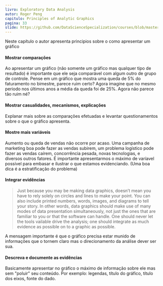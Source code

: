 ```yaml
---
livro: Exploratory Data Analysis
autor: Roger Peng
capitulo: Principles of Analytic Graphics
pagina: 33
slide: https://github.com/DataScienceSpecialization/courses/blob/master/04_ExploratoryAnalysis/lectures/Principles.pdf
---
```


Neste capítulo o autor apresenta principios sobre o como apresentar um gráfico

#### Mostrar comparações

Ao apresentar um gráfico (não somente um gráfico mas qualquer tipo de resultado) é importante que ele seja comparável com algum outro de grupo de controle. Pense em um gráfico que mostra uma queda de 5% do faturamento no bimestre, parece ruim certo? Agora imagine que no mesmo periodo nos últimos anos a média da queda foi de 25%. Agora não parece tão ruim né?

#### Mostrar casualidades, mecanismos, explicações

Explanar mais sobre as comparações efetuadas e levantar questionamentos sobre o que o gráfico apresenta.

#### Mostre mais variáveis

Aumento ou queda de vendas não ocorre por acaso. Uma campanha de marketing boa pode fazer as vendas subirem, um problema logístico pode fazer as vendas caírem, concorrência pesada, novas tecnologias, e diversos outros fatores. É importante apresentarmos o máximo de varíavel possível para embasar e ilustrar o que estamos evidenciando. (Uma boa dica é a estratificação do problema)

#### Integrar evidências

> Just because you may be making data graphics, doesn’t mean you have to rely solely on circles and lines to make your point. You can also include printed numbers, words, images, and diagrams to tell your story. In other words, data graphics should make use of many modes of data presentation simultaneously, not just the ones that are familiar to you or that the software can handle. One should never let the tools  vailable drive the analysis; one should integrate as much evidence as possible on to a graphic as possible.

A mensagem importante é que o gráfico precisa estar munido de informações que o tornem claro mas o direcionamento da análise dever ser sua.

#### Descreva e documente as evidências

Basicamente apresentar no gráfico o máximo de informação sobre ele mas sem "poluir" seu conteúdo. Por exemplo: legendas, título do gráfico, título dos eixos, fonte do dado. 